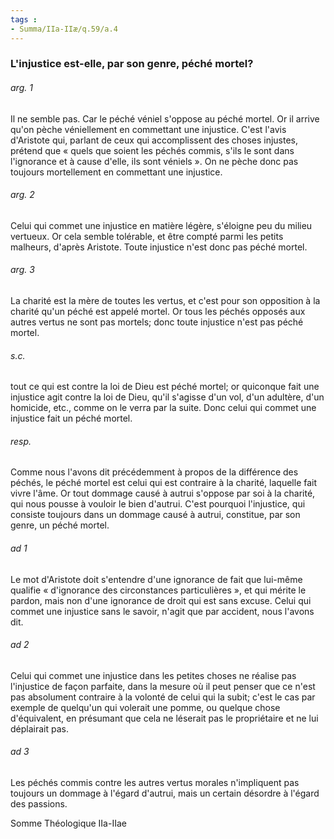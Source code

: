 ```yaml
---
tags : 
- Summa/IIa-IIæ/q.59/a.4
---
```


### L'injustice est-elle, par son genre, péché mortel?

###### arg. 1
Il ne semble pas. Car le péché véniel s'oppose au péché mortel. Or il arrive qu'on pèche véniellement en commettant une injustice. C'est l'avis d'Aristote qui, parlant de ceux qui accomplissent des choses injustes, prétend que « quels que soient les péchés commis, s'ils le sont dans l'ignorance et à cause d'elle, ils sont véniels ». On ne pèche donc pas toujours mortellement en commettant une injustice. 

###### arg. 2
Celui qui commet une injustice en matière légère, s'éloigne peu du milieu vertueux. Or cela semble tolérable, et être compté parmi les petits malheurs, d'après Aristote. Toute injustice n'est donc pas péché mortel. 

###### arg. 3
La charité est la mère de toutes les vertus, et c'est pour son opposition à la charité qu'un péché est appelé mortel. Or tous les péchés opposés aux autres vertus ne sont pas mortels; donc toute injustice n'est pas péché mortel. 

###### s.c.
tout ce qui est contre la loi de Dieu est péché mortel; or quiconque fait une injustice agit contre la loi de Dieu, qu'il s'agisse d'un vol, d'un adultère, d'un homicide, etc., comme on le verra par la suite. Donc celui qui commet une injustice fait un péché mortel. 

###### resp.
Comme nous l'avons dit précédemment à propos de la différence des péchés, le péché mortel est celui qui est contraire à la charité, laquelle fait vivre l'âme. Or tout dommage causé à autrui s'oppose par soi à la charité, qui nous pousse à vouloir le bien d'autrui. C'est pourquoi l'injustice, qui consiste toujours dans un dommage causé à autrui, constitue, par son genre, un péché mortel. 

###### ad 1
Le mot d'Aristote doit s'entendre d'une ignorance de fait que lui-même qualifie « d'ignorance des circonstances particulières », et qui mérite le pardon, mais non d'une ignorance de droit qui est sans excuse. Celui qui commet une injustice sans le savoir, n'agit que par accident, nous l'avons dit. 

###### ad 2
Celui qui commet une injustice dans les petites choses ne réalise pas l'injustice de façon parfaite, dans la mesure où il peut penser que ce n'est pas absolument contraire à la volonté de celui qui la subit; c'est le cas par exemple de quelqu'un qui volerait une pomme, ou quelque chose d'équivalent, en présumant que cela ne léserait pas le propriétaire et ne lui déplairait pas. 

###### ad 3
Les péchés commis contre les autres vertus morales n'impliquent pas toujours un dommage à l'égard d'autrui, mais un certain désordre à l'égard des passions. 

Somme Théologique IIa-IIae

